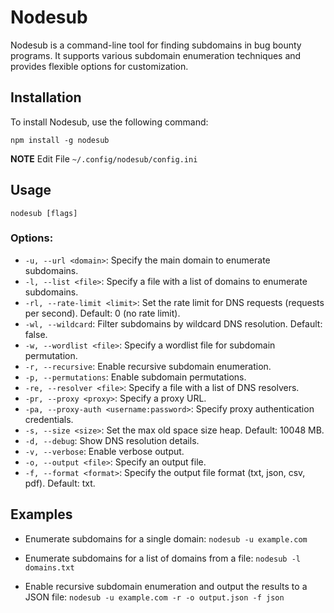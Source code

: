 # Nodesub

Nodesub is a command-line tool for finding subdomains in bug bounty programs. It supports various subdomain enumeration techniques and provides flexible options for customization.

## Installation

To install Nodesub, use the following command:

`npm install -g nodesub`

**NOTE**
Edit File `~/.config/nodesub/config.ini`
## Usage

`nodesub [flags]`


### Options:

- `-u, --url <domain>`: Specify the main domain to enumerate subdomains.
- `-l, --list <file>`: Specify a file with a list of domains to enumerate subdomains.
- `-rl, --rate-limit <limit>`: Set the rate limit for DNS requests (requests per second). Default: 0 (no rate limit).
- `-wl, --wildcard`: Filter subdomains by wildcard DNS resolution. Default: false.
- `-w, --wordlist <file>`: Specify a wordlist file for subdomain permutation.
- `-r, --recursive`: Enable recursive subdomain enumeration.
- `-p, --permutations`: Enable subdomain permutations.
- `-re, --resolver <file>`: Specify a file with a list of DNS resolvers.
- `-pr, --proxy <proxy>`: Specify a proxy URL.
- `-pa, --proxy-auth <username:password>`: Specify proxy authentication credentials.
- `-s, --size <size>`: Set the max old space size heap. Default: 10048 MB.
- `-d, --debug`: Show DNS resolution details.
- `-v, --verbose`: Enable verbose output.
- `-o, --output <file>`: Specify an output file.
- `-f, --format <format>`: Specify the output file format (txt, json, csv, pdf). Default: txt.

## Examples

- Enumerate subdomains for a single domain:
  	`nodesub -u example.com`

- Enumerate subdomains for a list of domains from a file:
	`nodesub -l domains.txt`

- Enable recursive subdomain enumeration and output the results to a JSON file:
	`nodesub -u example.com -r -o output.json -f json`
